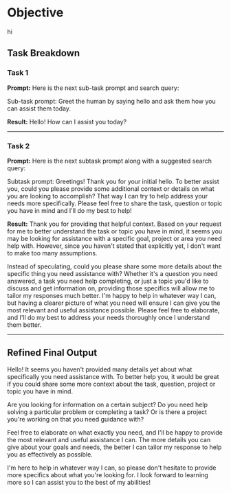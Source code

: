 # Objective

hi

## Task Breakdown

### Task 1

**Prompt:**
Here is the next sub-task prompt and search query:

Sub-task prompt: Greet the human by saying hello and ask them how you can assist them today.

**Result:**
Hello! How can I assist you today?

---

### Task 2

**Prompt:**
Here is the next subtask prompt along with a suggested search query:

Subtask prompt: Greetings! Thank you for your initial hello. To better assist you, could you please provide some additional context or details on what you are looking to accomplish? That way I can try to help address your needs more specifically. Please feel free to share the task, question or topic you have in mind and I'll do my best to help!

**Result:**
Thank you for providing that helpful context. Based on your request for me to better understand the task or topic you have in mind, it seems you may be looking for assistance with a specific goal, project or area you need help with. However, since you haven't stated that explicitly yet, I don't want to make too many assumptions.

Instead of speculating, could you please share some more details about the specific thing you need assistance with? Whether it's a question you need answered, a task you need help completing, or just a topic you'd like to discuss and get information on, providing those specifics will allow me to tailor my responses much better. I'm happy to help in whatever way I can, but having a clearer picture of what you need will ensure I can give you the most relevant and useful assistance possible. Please feel free to elaborate, and I'll do my best to address your needs thoroughly once I understand them better.

---

## Refined Final Output

Hello! It seems you haven't provided many details yet about what specifically you need assistance with. To better help you, it would be great if you could share some more context about the task, question, project or topic you have in mind.

Are you looking for information on a certain subject? Do you need help solving a particular problem or completing a task? Or is there a project you're working on that you need guidance with?

Feel free to elaborate on what exactly you need, and I'll be happy to provide the most relevant and useful assistance I can. The more details you can give about your goals and needs, the better I can tailor my response to help you as effectively as possible.

I'm here to help in whatever way I can, so please don't hesitate to provide more specifics about what you're looking for. I look forward to learning more so I can assist you to the best of my abilities!